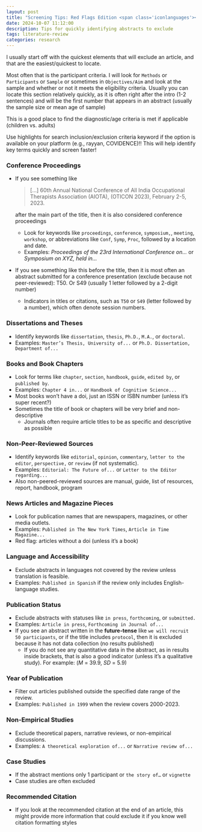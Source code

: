 ```yaml
---
layout: post
title: "Screening Tips: Red Flags Edition <span class='iconlanguages'></span>"
date: 2024-10-07 11:12:00
description: Tips for quickly identifying abstracts to exclude
tags: literature-review
categories: research
---
```


I usually start off with the quickest elements that will exclude an article, and that are the easiest/quickest to locate.

Most often that is the participant criteria. I will look for `Methods` or `Participants` or `Sample` or sometimes in `Objectives/Aim` and look at the sample and whether or not it meets the eligibility criteria. Usually you can locate this section relatively quickly, as it is often right after the intro (1-2 sentences) and will be the first number that appears in an abstract (usually the sample size or mean age of sample)

This is a good place to find the diagnostic/age criteria is met if applicable (children vs. adults)

Use highlights for search inclusion/exclusion criteria keyword if the option is available on your platform (e.g., rayyan, COVIDENCE)!! This will help identify key terms quickly and screen faster!

### Conference Proceedings

- If you see something like

  > [...] 60th Annual National Conference of All India Occupational Therapists Association (AIOTA), (OTICON 2023), February 2-5, 2023.
  
  after the main part of the title, then it is also considered conference proceedings

  - Look for keywords like `proceedings`, `conference`, `symposium,`, `meeting`, `workshop`, or abbreviations like `Conf`, `Symp`, `Proc`, followed by a location and date.
  - Examples: _Proceedings of the 23rd International Conference on..._ or _Symposium on XYZ, held in..._

- If you see something like this before the title, then it is most often an abstract submitted for a conference presentation (exclude because not peer-reviewed): T50. Or S49 (usually 1 letter followed by a 2-digit number)
  - Indicators in titles or citations, such as `T50` or `S49` (letter followed by a number), which often denote session numbers.

### Dissertations and Theses

- Identify keywords like `dissertation`, `thesis`, `Ph.D.`, `M.A.`, or `doctoral`.
- Examples: `Master’s Thesis, University of...` or `Ph.D. Dissertation, Department of...`

### Books and Book Chapters

- Look for terms like `chapter`, `section`, `handbook`, `guide`, `edited by`, or `published by`.
- Examples: `Chapter 4 in...` or `Handbook of Cognitive Science...`
- Most books won’t have a doi, just an ISSN or ISBN number (unless it’s super recent?)
- Sometimes the title of book or chapters will be very brief and non-descriptive
  - Journals often require article titles to be as specific and descriptive as possible

### Non-Peer-Reviewed Sources

- Identify keywords like `editorial`, `opinion`, `commentary`, `letter to the editor`, `perspective,` or `review` (if not systematic).
- Examples: `Editorial: The Future of...` or `Letter to the Editor regarding...`
- Also non-peered-reviewed sources are manual, guide, list of resources, report, handbook, program

### News Articles and Magazine Pieces

- Look for publication names that are newspapers, magazines, or other media outlets.
- Examples: `Published in The New York Times`, `Article in Time Magazine...`
- Red flag: articles without a doi (unless it’s a book)

### Language and Accessibility

- Exclude abstracts in languages not covered by the review unless translation is feasible.
- Examples: `Published in Spanish` if the review only includes English-language studies.

### Publication Status

- Exclude abstracts with statuses like `in press`, `forthcoming`, or `submitted.`
- Examples: `Article in press`, `Forthcoming in Journal of...`
- If you see an abstract written in the __future-tense__ like `we will recruit 50 participants`, or if the title includes `protocol`, then it is excluded because it has not data collection (no results published)
  - If you do not see any quantitative data in the abstract, as in results inside brackets, that is also a good indicator (unless it’s a qualitative study). For example: (_M_ = 39.9, _SD_ = 5.9)

### Year of Publication

- Filter out articles published outside the specified date range of the review.
- Examples: `Published in 1999` when the review covers 2000-2023.

### Non-Empirical Studies

- Exclude theoretical papers, narrative reviews, or non-empirical discussions.
- Examples: `A theoretical exploration of...` or `Narrative review of...`

### Case Studies

- If the abstract mentions only 1 participant or `the story of…` or `vignette`
- Case studies are often excluded

### Recommended Citation

- If you look at the recommended citation at the end of an article, this might provide more information that could exclude it if you know well citation formatting styles
